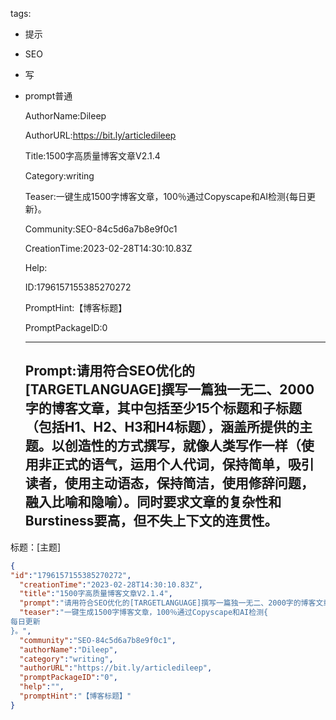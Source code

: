   tags: 
- 提示
- SEO
- 写
- prompt普通

  AuthorName:Dileep

  AuthorURL:https://bit.ly/articledileep

  Title:1500字高质量博客文章V2.1.4

  Category:writing

  Teaser:一键生成1500字博客文章，100％通过Copyscape和AI检测{每日更新}。

  Community:SEO-84c5d6a7b8e9f0c1

  CreationTime:2023-02-28T14:30:10.83Z

  Help:

  ID:1796157155385270272

  PromptHint:【博客标题】

  PromptPackageID:0

  ---

  ## Prompt:请用符合SEO优化的[TARGETLANGUAGE]撰写一篇独一无二、2000字的博客文章，其中包括至少15个标题和子标题（包括H1、H2、H3和H4标题），涵盖所提供的主题。以创造性的方式撰写，就像人类写作一样（使用非正式的语气，运用个人代词，保持简单，吸引读者，使用主动语态，保持简洁，使用修辞问题，融入比喻和隐喻）。同时要求文章的复杂性和Burstiness要高，但不失上下文的连贯性。
标题：[主题]

  ```json
  {
  "id":"1796157155385270272",
    "creationTime":"2023-02-28T14:30:10.83Z",
    "title":"1500字高质量博客文章V2.1.4",
    "prompt":"请用符合SEO优化的[TARGETLANGUAGE]撰写一篇独一无二、2000字的博客文章，其中包括至少15个标题和子标题（包括H1、H2、H3和H4标题），涵盖所提供的主题。以创造性的方式撰写，就像人类写作一样（使用非正式的语气，运用个人代词，保持简单，吸引读者，使用主动语态，保持简洁，使用修辞问题，融入比喻和隐喻）。同时要求文章的复杂性和Burstiness要高，但不失上下文的连贯性。\n标题：[主题]",
    "teaser":"一键生成1500字博客文章，100％通过Copyscape和AI检测{
  每日更新
  }。",
    "community":"SEO-84c5d6a7b8e9f0c1",
    "authorName":"Dileep",
    "category":"writing",
    "authorURL":"https://bit.ly/articledileep",
    "promptPackageID":"0",
    "help":"",
    "promptHint":"【博客标题】"
  }
  ```
